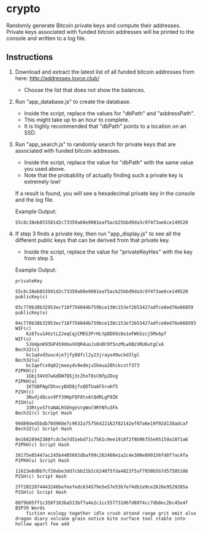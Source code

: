 # crypto
 
Randomly generate Bitcoin private keys and compute their addresses. Private keys associated with funded bitcoin addresses will be printed to the console and written to a log file.

## Instructions

1) Download and extract the latest list of all funded bitcoin addresses from here: http://addresses.loyce.club/
   * Choose the list that does not show the balances.

2) Run "app_database.js" to create the database.
   * Inside the script, replace the values for "dbPath" and "addressPath".
   * This might take up to an hour to complete.
   * It is highly recommended that "dbPath" points to a location on an SSD.

3) Run "app_search.js" to randomly search for private keys that are associated with funded bitcoin addresses.
   * Inside the script, replace the value for "dbPath" with the same value you used above.
   * Note that the probability of actually finding such a private key is extremely low!
  
   If a result is found, you will see a hexadecimal private key in the console and the log file.

   Example Output:
   ```
   55c8c38eb853501d2c73359a60e9081eaf5acb25bbd9da3c974f3ae6ce149520
   ```

4) If step 3 finds a private key, then run "app_display.js" to see all the different public keys that can be derived from that private key.
   * Inside the script, replace the value for "privateKeyHex" with the key from step 3.

   Example Output:
   ```
   privateKey
       55c8c38eb853501d2c73359a60e9081eaf5acb25bbd9da3c974f3ae6ce149520
   publicKey(c)
       03c770b38b32953ecf18f756044b759bce138c153ef2b53427adfce8ed76e66059
   publicKey(u)
       04c770b38b32953ecf18f756044b759bce138c153ef2b53427adfce8ed76e660593fe2112e78cfec62424b6353300b9ba294a5c4a7f95b1aa338c5eb321d22229f
   WIF(c)
       Kz6Tsu14UztLZJeqCqjCMEG3PrHLYpDD69z8o1eFWkSzcj5Mx6pf
   WIF(u)
       5JU4pnK93GP459XmuXXQR4uoJs8nDC9f5nzMLwXBzVRU6utgCxA
   Bech32(c)
       bc1q4vd3uuc4je7jfy88fcl2y23jrayx49uckd3lgl
   Bech32(u)
       bc1qefcx9q02jmeeydv9edmju5kmua28hckcstf373
   P2PKH(c)
       1Gbj34Vd7wGdDW7QSj3c2hoT8sCNfp2Dxg
   P2PKH(u)
       1KTQ8PAgCDhxcyBXD8jfxQDTUaAFSruHf5
   P2SH(c)
       3NudjdQcov9Ff39HpFQF8txAtQdRLgF9ZK
   P2SH(u)
       33Rtyx57taNALRSbhgVstgWxC9RYNfu3Fk
   Bech32(c) Script Hash
       99d89de45bdb70d968e7c9632a75756422162f82142ef07a6e19f92d138adcaf
   Bech32(u) Script Hash
       8e16828942380fcdc5e7d51ebd71c7561c9ee1918f2f8b96755e95159a1871a6
   P2PKH(c) Script Hash
       38175e85447ac245b4405692dbaf09c262460e1a2c4e300e099156fd8f7ac4fa
   P2PKH(u) Script Hash
       11623e8d8b7cf20abe3dd7cbb21b2c624075fda4823f5af7930b5b7d57505186
   P2SH(c) Script Hash
       2ff2022074443246befeefedc634579e5e57e53b7ef4db1e9ce2628e9529285a
   P2SH(u) Script Hash
       08f9b05ff1c350f103ba513bf7a4e2c1cc55773106fd8974cc7db8ec2bc45e4f
   BIP39 Words
       fiction ecology together idle crush attend range grit omit also dragon diary volcano grain notice kite surface tool stable into hollow apart fee add
   ```